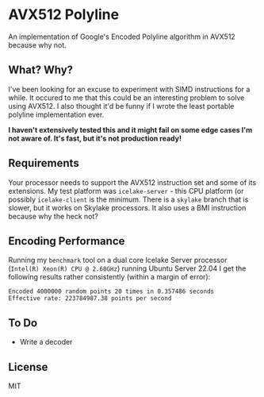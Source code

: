 # AVX512 Polyline

An implementation of Google's Encoded Polyline algorithm in AVX512 because why not.

## What? Why?

I've been looking for an excuse to experiment with SIMD instructions for a while. It occured to me that this could be an interesting problem to solve using AVX512. I also thought it'd be funny if I wrote the least portable polyline implementation ever.

**I haven't extensively tested this and it might fail on some edge cases I'm not aware of. It's fast, but it's not production ready!**

## Requirements
Your processor needs to support the AVX512 instruction set and some of its extensions. My test platform was `icelake-server` - this CPU platform (or possibly `icelake-client` is the minimum. There is a `skylake` branch that is slower, but it works on Skylake processors. It also uses a BMI instruction because why the heck not?

## Encoding Performance
Running my `benchmark` tool on a dual core Icelake Server processor (`Intel(R) Xeon(R) CPU @ 2.60GHz`) running Ubuntu Server 22.04 I get the following results rather consistently (within a margin of error):

```
Encoded 4000000 random points 20 times in 0.357486 seconds
Effective rate: 223784987.38 points per second
```

## To Do
* Write a decoder

## License
MIT
